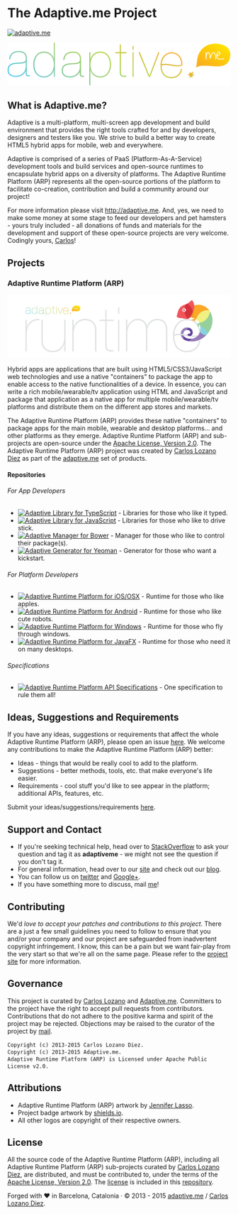 # The Adaptive.me Project
[![adaptive.me](https://img.shields.io/badge/adaptive-me-fdcb0e.svg)](http://adaptive.me)

[![adaptive.me](https://raw.githubusercontent.com/AdaptiveMe/AdaptiveMe.github.io/master/assets/logos/adaptive_logo.png)](http://adaptive.me)

## What is Adaptive.me?
Adaptive is a multi-platform, multi-screen app development and build environment that provides the right tools crafted for and by developers, designers and testers like you. We strive to build a better way to create HTML5 hybrid apps for mobile, web and everywhere. 

Adaptive is comprised of a series of PaaS (Platform-As-A-Service) development tools and build services and open-source runtimes to encapsulate hybrid apps on a diversity of platforms. The Adaptive Runtime Platform (ARP) represents all the open-source portions of the platform to facilitate co-creation, contribution and build a community around our project!

For more information please visit <http://adaptive.me>. And, yes, we need to make some money at some stage to feed our developers and pet hamsters - yours truly included - all donations of funds and materials for the development and support of these open-source projects are very welcome. Codingly yours, [Carlos](https://github.com/carloslozano)! 

## Projects
### Adaptive Runtime Platform (ARP)
[![Adaptive Runtime Platform](https://raw.githubusercontent.com/AdaptiveMe/AdaptiveMe.github.io/master/assets/logos/arp_for_Runtime.png)](#)

Hybrid apps are applications that are built using HTML5/CSS3/JavaScript web technologies and use a native "containers" to package the app to enable access to the native functionalities of a device. In essence, you can write a rich mobile/wearable/tv application using HTML and JavaScript and package that application as a native app for multiple mobile/wearable/tv platforms and distribute them on the different app stores and markets.

The Adaptive Runtime Platform (ARP) provides these native "containers" to package apps for the main mobile, wearable and desktop platforms... and other platforms as they emerge. Adaptive Runtime Platform (ARP) and sub-projects are open-source under the [Apache License, Version 2.0](http://www.apache.org/licenses/LICENSE-2.0.html). The Adaptive Runtime Platform (ARP) project was created by [Carlos Lozano Diez](https://github.com/carloslozano) as part of the [adaptive.me](http://adaptive.me) set of products.
#### Repositories
###### For App Developers
* [![Adaptive Library for TypeScript](https://img.shields.io/badge/arp-typescript-0174c1.svg)](https://github.com/AdaptiveMe/adaptive-arp-typescript) - Libraries for those who like it typed.
* [![Adaptive Library for JavaScript](https://img.shields.io/badge/arp-javascript-yellow.svg)](https://github.com/AdaptiveMe/adaptive-arp-javascript) - Libraries for those who like to drive stick.
* [![Adaptive Manager for Bower](https://img.shields.io/badge/arp-bower-yellow.svg)](https://github.com/AdaptiveMe/bower-adaptiveme) - Manager for those who like to control their package(s).
* [![Adaptive Generator for Yeoman](https://img.shields.io/badge/arp-yeoman-yellow.svg)](https://github.com/AdaptiveMe/generator-adaptiveme) - Generator for those who want a kickstart.

###### For Platform Developers
* [![Adaptive Runtime Platform for iOS/OSX](https://img.shields.io/badge/arp-ios/osx-cccccc.svg)](https://github.com/AdaptiveMe/adaptive-arp-darwin) - Runtime for those who like apples.
* [![Adaptive Runtime Platform for Android](https://img.shields.io/badge/arp-android-a4c639.svg)](https://github.com/AdaptiveMe/adaptive-arp-android) - Runtime for those who like cute robots.
* [![Adaptive Runtime Platform for Windows](https://img.shields.io/badge/arp-windows-00bcf2.svg)](https://github.com/AdaptiveMe/adaptive-arp-windows) - Runtime for those who fly through windows.
* [![Adaptive Runtime Platform for JavaFX](https://img.shields.io/badge/arp-javafx-e76f00.svg)](https://github.com/AdaptiveMe/adaptive-arp-javafx) - Runtime for those who need it on many desktops.

###### Specifications 
* [![Adaptive Runtime Platform API Specifications](https://img.shields.io/badge/arp-specs-lightgrey.svg)](https://github.com/AdaptiveMe/adaptive-arp-api) - One specification to rule them all!

## Ideas, Suggestions and Requirements
If you have any ideas, suggestions or requirements that affect the whole Adaptive Runtime Platform (ARP), please open an issue [here](https://github.com/AdaptiveMe/AdaptiveMe.github.io/issues). We welcome any contributions to make the Adaptive Runtime Platform (ARP) better:

* Ideas - things that would be really cool to add to the platform.
* Suggestions - better methods, tools, etc. that make everyone's life easier.
* Requirements - cool stuff you'd like to see appear in the platform; additional APIs, features, etc.

Submit your ideas/suggestions/requirements [here](https://github.com/AdaptiveMe/AdaptiveMe.github.io/issues).

## Support and Contact

* If you're seeking technical help, head over to [StackOverflow](http://stackoverflow.com/) to ask your question and tag it as **adaptiveme** - we might not see the question if you don't tag it. 
* For general information, head over to our [site](http://adaptive.me) and check out our [blog](http://adaptive.me/blog).
* You can follow us on [twitter](https://twitter.com/adaptiveme) and [Google+](http://www.google.com/+AdaptiveMe).
* If you have something more to discuss, mail [me](mailto:carlos@adaptive.me)!

## Contributing

We'd *love to accept your patches and contributions to this project*.  There are a just a few small guidelines you need to follow to ensure that you and/or your company and our project are safeguarded from inadvertent copyright infringement. I know, this can be a pain but we want fair-play from the very start so that we're all on the same page. Please refer to the [project site](http://adaptiveme.github.io) for more information.

## Governance

This project is curated by [Carlos Lozano][] and [Adaptive.me]. Committers to the project have the right to accept pull requests from contributors. Contributions that do not adhere to the positive karma and spirit of the project may be rejected. Objections may be raised to the curator of the project by [mail](mailto:carlos@adaptive.me). 

```
Copyright (c) 2013-2015 Carlos Lozano Diez.
Copyright (c) 2013-2015 Adaptive.me.
Adaptive Runtime Platform (ARP) is Licensed under Apache Public License v2.0.
```

[Carlos Lozano]: https://github.com/carloslozano
[Adaptive.me]: https://github.com/AdaptiveMe
## Attributions

* Adaptive Runtime Platform (ARP) artwork by [Jennifer Lasso](https://github.com/Jlassob).
* Project badge artwork by [shields.io](http://shields.io/).
* All other logos are copyright of their respective owners.

## License
All the source code of the Adaptive Runtime Platform (ARP), including all Adaptive Runtime Platform (ARP) sub-projects curated by [Carlos Lozano Diez](https://github.com/carloslozano), are distributed, and must be contributed to, under the terms of the [Apache License, Version 2.0](http://www.apache.org/licenses/LICENSE-2.0.html). The [license](https://raw.githubusercontent.com/AdaptiveMe/adaptive-arp-api/master/LICENSE) is included in this [repository](https://raw.githubusercontent.com/AdaptiveMe/adaptive-arp-api/master/LICENSE).

Forged with :heart: in Barcelona, Catalonia · © 2013 - 2015 [adaptive.me](http://adaptive.me) / [Carlos Lozano Diez](http://google.com/+CarlosLozano).
